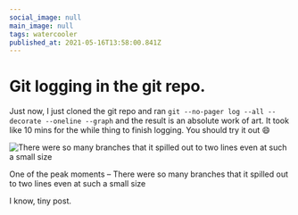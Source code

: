 ```yaml
---
social_image: null
main_image: null
tags: watercooler
published_at: 2021-05-16T13:58:00.841Z
---
```


# Git logging in the git repo.

Just now, I just cloned the git repo and ran `git --no-pager log --all --decorate --oneline --graph` and the result is an absolute work of art. It took like 10 mins for the while thing to finish logging. You should try it out :smile:

![There were so many branches that it spilled out to two lines even at such a small size](https://dev-to-uploads.s3.amazonaws.com/uploads/articles/z40ptxe08ztl99ee2ip2.png)
<figcaption>One of the peak moments – There were so many branches that it spilled out to two lines even at such a small size</figcaption>

I know, tiny post.